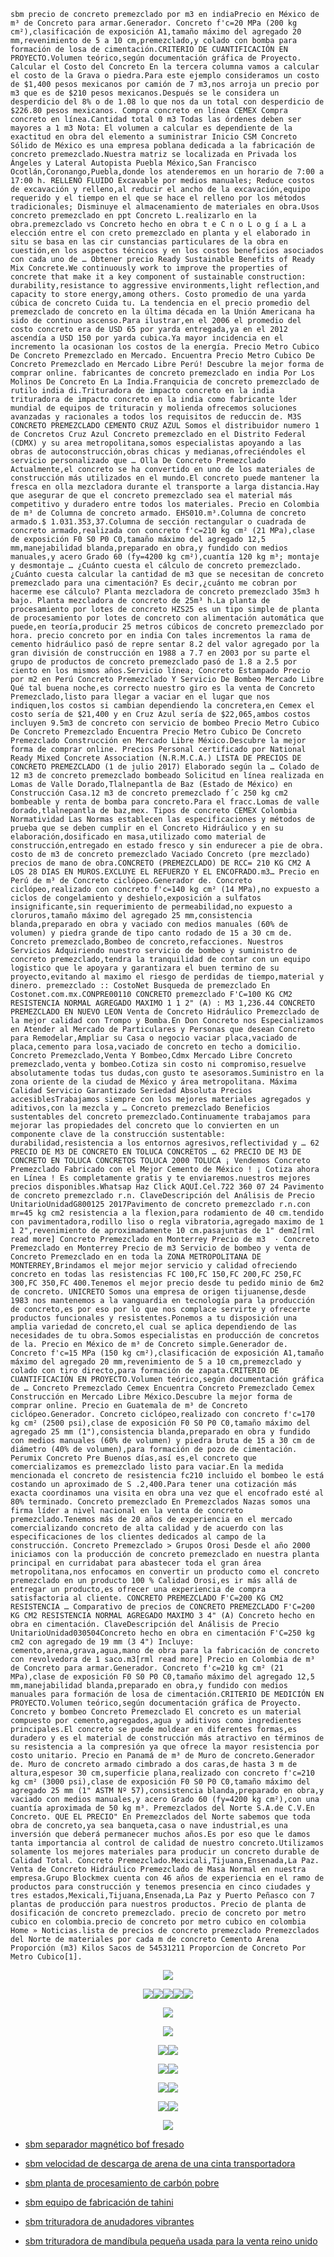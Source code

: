 
```
sbm precio de concreto premezclado por m3 en indiaPrecio en México de m³ de Concreto para armar.Generador. Concreto f'c=20 MPa (200 kg cm²),clasificación de exposición A1,tamaño máximo del agregado 20 mm,revenimiento de 5 a 10 cm,premezclado,y colado con bomba para formación de losa de cimentación.CRITERIO DE CUANTIFICACIÓN EN PROYECTO.Volumen teórico,según documentación gráfica de Proyecto. Calcular el Costo del Concreto En la tercera columna vamos a calcular el costo de la Grava o piedra.Para este ejemplo consideramos un costo de $1,400 pesos mexicanos por camión de 7 m3,nos arroja un precio por m3 que es de $210 pesos mexicanos.Después se le considera un desperdicio del 8% o de 1.08 lo que nos da un total con desperdicio de $226.80 pesos mexicanos. Compra concreto en línea CEMEX Compra concreto en línea.Cantidad total 0 m3 Todas las órdenes deben ser mayores a 1 m3 Nota: El volumen a calcular es dependiente de la exactitud en obra del elemento a suministrar Inicio CSM Concreto Sólido de México es una empresa poblana dedicada a la fabricación de concreto premezclado.Nuestra matriz se localizada en Privada los Ángeles y Lateral Autopista Puebla México,San Francisco Ocotlán,Coronango,Puebla,donde los atenderemos en un horario de 7:00 a 17:00 h. RELLENO FLUIDO Excavable por medios manuales; Reduce costos de excavación y relleno,al reducir el ancho de la excavación,equipo requerido y el tiempo en el que se hace el relleno por los métodos tradicionales; Disminuye el almacenamiento de materiales en obra.Usos concreto premezclado en ppt Concreto L.realizarlo en la obra.premezclado vs Concreto hecho en obra t e C n o L o g í a L a elección entre el con creto premezclado en planta y el elaborado in situ se basa en las cir cunstancias particulares de la obra en cuestión,en los aspectos técnicos y en los costos beneficios asociados con cada uno de … Obtener precio Ready Sustainable Benefits of Ready Mix Concrete.We continuously work to improve the properties of concrete that make it a key component of sustainable construction: durability,resistance to aggressive environments,light reflection,and capacity to store energy,among others. Costo promedio de una yarda cúbica de concreto Cuida tu. La tendencia en el precio promedio del premezclado de concreto en la última década en la Unión Americana ha sido de continuo ascenso.Para ilustrar,en el 2006 el promedio del costo concreto era de USD 65 por yarda entregada,ya en el 2012 ascendía a USD 150 por yarda cubica.Ya mayor incidencia en el incremento la ocasionan los costos de la energía. Precio Metro Cubico De Concreto Premezclado en Mercado. Encuentra Precio Metro Cubico De Concreto Premezclado en Mercado Libre Perú! Descubre la mejor forma de comprar online. fabricantes de concreto premezclado en india Por Los Molinos De Concreto En La India.Franquicia de concreto premezclado de rutilo india di.Trituradora de impacto concreto en la india trituradora de impacto concreto en la india como fabricante lder mundial de equipos de trituracin y molienda ofrecemos soluciones avanzadas y racionales a todos los requisitos de reduccin de. M3S CONCRETO PREMEZCLADO CEMENTO CRUZ AZUL Somos el distribuidor numero 1 de Concretos Cruz Azul Concreto premezclado en el Distrito Federal (CDMX) y su area metropolitana,somos especialistas apoyando a las obras de autoconstrucción,obras chicas y medianas,ofreciéndoles el servicio personalizado que … Olla De Concreto Premezclado Actualmente,el concreto se ha convertido en uno de los materiales de construcción más utilizados en el mundo.El concreto puede mantener la fresca en olla mezcladora durante el transporte a larga distancia.Hay que asegurar de que el concreto premezclado sea el material más competitivo y duradero entre todos los materiales. Precio en Colombia de m³ de Columna de concreto armado. EHS010.m³.Columna de concreto armado.$ 1.031.353,37.Columna de sección rectangular o cuadrada de concreto armado,realizada con concreto f'c=210 kg cm² (21 MPa),clase de exposición F0 S0 P0 C0,tamaño máximo del agregado 12,5 mm,manejabilidad blanda,preparado en obra,y fundido con medios manuales,y acero Grado 60 (fy=4200 kg cm²),cuantía 120 kg m³; montaje y desmontaje … ¿Cuánto cuesta el cálculo de concreto premezclado. ¿Cuánto cuesta calcular la cantidad de m3 que se necesitan de concreto premezclado para una cimentación? Es decir,¿cuánto me cobran por hacerme ese cálculo? Planta mezcladora de concreto premezclado 35m3 h bajo. Planta mezcladora de concreto de 25m³ h.La planta de procesamiento por lotes de concreto HZS25 es un tipo simple de planta de procesamiento por lotes de concreto con alimentación automática que puede,en teoría,producir 25 metros cúbicos de concreto premezclado por hora. precio concreto por en india Con tales incrementos la rama de cemento hidráulico pasó de repre sentar 8.2 del valor agregado por la gran división de construcción en 1988 a 7.7 en 2003 por su parte el grupo de productos de concreto premezclado pasó de 1.8 a 2.5 por ciento en los mismos años.Servicio línea; Concreto Estampado Precio por m2 en Perú Concreto Premezclado Y Servicio De Bombeo Mercado Libre Qué tal buena noche,es correcto nuestro giro es la venta de Concreto Premezclado,listo para llegar a vaciar en el lugar que nos indiquen,los costos si cambian dependiendo la concretera,en Cemex el costo sería de $21,400 y en Cruz Azul sería de $22,065,ambos costos incluyen 9.5m3 de concreto con servicio de bombeo Precio Metro Cubico De Concreto Premezclado Encuentra Precio Metro Cubico De Concreto Premezclado Construcción en Mercado Libre México.Descubre la mejor forma de comprar online. Precios Personal certificado por National Ready Mixed Concrete Association (N.R.M.C.A.) LISTA DE PRECIOS DE CONCRETO PREMEZCLADO (1 de julio 2017) Elaborado según la … Colado de 12 m3 de concreto premezclado bombeado Solicitud en línea realizada en Lomas de Valle Dorado,Tlalnepantla de Baz (Estado de México) en Construcción Casa.12 m3 de concreto premezclado f´c 250 kg cm2 bombeable y renta de bomba para concreto.Para el fracc.Lomas de valle dorado,tlalnepantla de baz,mex. Tipos de concreto CEMEX Colombia Normatividad Las Normas establecen las especificaciones y métodos de prueba que se deben cumplir en el Concreto Hidráulico y en su elaboración,dosificado en masa,utilizado como material de construcción,entregado en estado fresco y sin endurecer a pie de obra. costo de m3 de concreto premezclado Vaciado Concreto (pre mezclado) precios de mano de obra.CONCRETO (PREMEZCLADO) DE RCC= 210 KG CM2 A LOS 28 DIAS EN MUROS.EXCLUYE EL REFUERZO Y EL ENCOFRADO.m3… Precio en Perú de m³ de Concreto ciclópeo.Generador de. Concreto ciclópeo,realizado con concreto f'c=140 kg cm² (14 MPa),no expuesto a ciclos de congelamiento y deshielo,exposición a sulfatos insignificante,sin requerimiento de permeabilidad,no expuesto a cloruros,tamaño máximo del agregado 25 mm,consistencia blanda,preparado en obra y vaciado con medios manuales (60% de volumen) y piedra grande de tipo canto rodado de 15 a 30 cm de. Concreto premezclado,Bombeo de concreto,refacciones. Nuestros Servicios Adquiriendo nuestro servicio de bombeo y suministro de concreto premezclado,tendra la tranquilidad de contar con un equipo logistico que le apoyara y garantizara el buen termino de su proyecto,evitando al maximo el riesgo de perdidas de tiempo,material y dinero. premezclado :: CostoNet Busqueda de premezclado En Costonet.com.mx.CONPRE00110 CONCRETO premezclado F'C=100 KG CM2 RESISTENCIA NORMAL AGREGADO MAXIMO 1 1 2" (A) : M3 1,236.44 CONCRETO PREMEZCLADO EN NUEVO LEON Venta de Concreto Hidráulico Premezclado de la mejor calidad con Trompo y Bomba.En Don Concreto nos Especializamos en Atender al Mercado de Particulares y Personas que desean Concreto para Remodelar,Ampliar su Casa o negocio vaciar placa,vaciado de placa,cemento para losa,vaciado de concreto en techo a domicilio. Concreto Premezclado,Venta Y Bombeo,Cdmx Mercado Libre Concreto premezclado,venta y bombeo.Cotiza sin costo ni compromiso,resuelve absolutamente todas tus dudas,con gusto te asesoramos.Suministro en la zona oriente de la ciudad de México y área metropolitana. Máxima Calidad Servicio Garantizado Seriedad Absoluta Precios accesiblesTrabajamos siempre con los mejores materiales agregados y aditivos,con la mezcla y … Concreto premezclado Beneficios sustentables del concreto premezclado.Continuamente trabajamos para mejorar las propiedades del concreto que lo convierten en un componente clave de la construcción sustentable: durabilidad,resistencia a los entornos agresivos,reflectividad y … 62 PRECIO DE M3 DE CONCRETO EN TOLUCA CONCRETOS … 62 PRECIO DE M3 DE CONCRETO EN TOLUCA CONCRETOS TOLUCA 2000 TOLUCA ¡ Vendemos Concreto Premezclado Fabricado con el Mejor Cemento de México ! ¡ Cotiza ahora en Línea ! Es completamente gratis y te enviaremos.nuestros mejores precios disponibles.Whatsap Haz Click AQUÍ.Cel.722 360 07 24 Pavimento de concreto premezclado r.n. ClaveDescripción del Análisis de Precio UnitarioUnidadG800125 2017Pavimento de concreto premezclado r.n.con mr=45 kg cm2 resistencia a la flexion,para rodamiento de 40 cm.tendido con pavimentadora,rodillo liso o regla vibratoria,agregado maximo de 1 1 2",revenimiento de aproximadamente 10 cm.pasajuntas de 1" dem2[rml read more] Concreto Premezclado en Monterrey Precio de m3  · Concreto Premezclado en Monterrey Precio de m3 Servicio de bombeo y venta de Concreto Premezclado en en toda la ZONA METROPOLITANA DE MONTERREY,Brindamos el mejor mejor servicio y calidad ofreciendo concreto en todas las resistencias FC 100,FC 150,FC 200,FC 250,FC 300,FC 350,FC 400.Tenemos el mejor precio desde tu pedido minio de 6m2 de concreto. UNICRETO Somos una empresa de origen tijuanense,desde 1983 nos mantenemos a la vanguardia en tecnología para la producción de concreto,es por eso por lo que nos complace servirte y ofrecerte productos funcionales y resistentes.Ponemos a tu disposición una amplia variedad de concreto,el cual se aplica dependiendo de las necesidades de tu obra.Somos especialistas en producción de concretos de la. Precio en México de m³ de Concreto simple.Generador de. Concreto f'c=15 MPa (150 kg cm²),clasificación de exposición A1,tamaño máximo del agregado 20 mm,revenimiento de 5 a 10 cm,premezclado y colado con tiro directo,para formación de zapata.CRITERIO DE CUANTIFICACIÓN EN PROYECTO.Volumen teórico,según documentación gráfica de … Concreto Premezclado Cemex Encuentra Concreto Premezclado Cemex Construcción en Mercado Libre México.Descubre la mejor forma de comprar online. Precio en Guatemala de m³ de Concreto ciclópeo.Generador. Concreto ciclópeo,realizado con concreto f'c=170 kg cm² (2500 psi),clase de exposición F0 S0 P0 C0,tamaño máximo del agregado 25 mm (1"),consistencia blanda,preparado en obra y fundido con medios manuales (60% de volumen) y piedra bruta de 15 a 30 cm de diámetro (40% de volumen),para formación de pozo de cimentación. Perumix Concreto Pre Buenos días,así es,el concreto que comercializamos es premezclado listo para vaciar.En la medida mencionada el concreto de resistencia fc210 incluido el bombeo le está costando un aproximado de S .2,400.Para tener una cotización más exacta coordinamos una visita en obra una vez que el encofrado esté al 80% terminado. Concreto premezclado En Premezclados Nazas somos una firma líder a nivel nacional en la venta de concreto premezclado.Tenemos más de 20 años de experiencia en el mercado comercializando concreto de alta calidad y de acuerdo con las especificaciones de los clientes dedicados al campo de la construcción. Concreto Premezclado > Grupos Orosi Desde el año 2000 iniciamos con la producción de concreto premezclado en nuestra planta principal en curridabat para abastecer toda el gran área metropolitana,nos enfocamos en convertir un producto como el concreto premezclado en un producto 100 % Calidad Orosi,es ir más allá de entregar un producto,es ofrecer una experiencia de compra satisfactoria al cliente. CONCRETO PREMEZCLADO F'C=200 KG CM2 RESISTENCIA … Comparativo de precios de CONCRETO PREMEZCLADO F'C=200 KG CM2 RESISTENCIA NORMAL AGREGADO MAXIMO 3 4" (A) Concreto hecho en obra en cimentación. ClaveDescripción del Análisis de Precio UnitarioUnidad030504Concreto hecho en obra en cimentación F'C=250 kg cm2 con agregado de 19 mm (3 4") Incluye: cemento,arena,grava,agua,mano de obra para la fabricación de concreto con revolvedora de 1 saco.m3[rml read more] Precio en Colombia de m³ de Concreto para armar.Generador. Concreto f'c=210 kg cm² (21 MPa),clase de exposición F0 S0 P0 C0,tamaño máximo del agregado 12,5 mm,manejabilidad blanda,preparado en obra,y fundido con medios manuales para formación de losa de cimentación.CRITERIO DE MEDICIÓN EN PROYECTO.Volumen teórico,según documentación gráfica de Proyecto. Concreto y bombeo Concreto Premezclado El concreto es un material compuesto por cemento,agregados,agua y aditivos como ingredientes principales.El concreto se puede moldear en diferentes formas,es duradero y es el material de construcción más atractivo en términos de su resistencia a la compresión ya que ofrece la mayor resistencia por costo unitario. Precio en Panamá de m³ de Muro de concreto.Generador de. Muro de concreto armado cimbrado a dos caras,de hasta 3 m de altura,espesor 30 cm,superficie plana,realizado con concreto f'c=210 kg cm² (3000 psi),clase de exposición F0 S0 P0 C0,tamaño máximo del agregado 25 mm (1" ASTM Nº 57),consistencia blanda,preparado en obra,y vaciado con medios manuales,y acero Grado 60 (fy=4200 kg cm²),con una cuantía aproximada de 50 kg m³. Premezclados del Norte S.A.de C.V.En Concreto. QUE EL PRECIO" En Premezclados del Norte sabemos que toda obra de concreto,ya sea banqueta,casa o nave industrial,es una inversión que deberá permanecer muchos años.Es por eso que le damos tanta importancia al control de calidad de nuestro concreto.Utilizamos solamente los mejores materiales para producir un concreto durable de Calidad Total. Concreto Premezclado.Mexicali,Tijuana,Ensenada,La Paz. Venta de Concreto Hidráulico Premezclado de Masa Normal en nuestra empresa.Grupo Blockmex cuenta con 46 años de experiencia en el ramo de productos para construcción y tenemos presencia en cinco ciudades y tres estados,Mexicali,Tijuana,Ensenada,La Paz y Puerto Peñasco con 7 plantas de producción para nuestros productos. Precio de planta de dosificación de concreto premezclado. precio de concreto por metro cubico en colombia.precio de concreto por metro cubico en colombia Home » Noticias.lista de precios de concreto premezclado Premezclados del Norte de materiales por cada m de concreto Cemento Arena Proporción (m3) Kilos Sacos de 54531211 Proporcion de Concreto Por Metro Cubico[1]. 
```

<div align="center">

<a href="https://es-crusher.shibang-china.com/github&k=sbm+precio+de+concreto+premezclado+por+m3+en+india"><img src="https://static.shibang-china.com/es/crusher/logo.jpg"></a>

<a href="https://es-crusher.shibang-china.com/github&k=sbm+precio+de+concreto+premezclado+por+m3+en+india"><img src="https://static.shibang-china.com/es/crusher/index.jpg"></a><a href="https://es-crusher.shibang-china.com/material.htmlgithub&k=sbm+precio+de+concreto+premezclado+por+m3+en+india"><img src="https://static.shibang-china.com/es/crusher/material.jpg"></a><a href="https://es-crusher.shibang-china.com/application.htmlgithub&k=sbm+precio+de+concreto+premezclado+por+m3+en+india"><img src="https://static.shibang-china.com/es/crusher/application.jpg"></a><a href="https://es-crusher.shibang-china.com/aboutus.htmlgithub&k=sbm+precio+de+concreto+premezclado+por+m3+en+india"><img src="https://static.shibang-china.com/es/crusher/aboutus.jpg"></a><a href="https://es-crusher.shibang-china.com/contact.htmlgithub&k=sbm+precio+de+concreto+premezclado+por+m3+en+india"><img src="https://static.shibang-china.com/es/crusher/contact.jpg"></a>

<a href="https://es-crusher.shibang-china.com/github&k=sbm+precio+de+concreto+premezclado+por+m3+en+india"><img src="https://static.shibang-china.com/es/crusher/banner.jpg"></a>

<a href="https://swt.shibang-china.com/github&k=sbm+precio+de+concreto+premezclado+por+m3+en+india"><img src="https://static.shibang-china.com/es/crusher/text.jpg"></a>

<a href="https://swt.shibang-china.com/github&k=sbm+precio+de+concreto+premezclado+por+m3+en+india"><img src="https://static.shibang-china.com/es/crusher/chat.jpg"></a><a href="https://es-crusher.shibang-china.com/contact.htmlgithub&k=sbm+precio+de+concreto+premezclado+por+m3+en+india"><img src="https://static.shibang-china.com/es/crusher/message.jpg"></a>

<a href="https://es-crusher.shibang-china.com/products/pe.htmlgithub&k=sbm+precio+de+concreto+premezclado+por+m3+en+india"><img src="https://static.shibang-china.com/es/crusher/pe.jpg"></a><a href="https://es-crusher.shibang-china.com/products/pf.htmlgithub&k=sbm+precio+de+concreto+premezclado+por+m3+en+india"><img src="https://static.shibang-china.com/es/crusher/pf.jpg"></a>

<a href="https://es-crusher.shibang-china.com/products/hpt.htmlgithub&k=sbm+precio+de+concreto+premezclado+por+m3+en+india"><img src="https://static.shibang-china.com/es/crusher/hpt.jpg"></a><a href="https://es-crusher.shibang-china.com/products/vsi.htmlgithub&k=sbm+precio+de+concreto+premezclado+por+m3+en+india"><img src="https://static.shibang-china.com/es/crusher/vsi.jpg"></a>

<a href="https://es-crusher.shibang-china.com/products/klv.htmlgithub&k=sbm+precio+de+concreto+premezclado+por+m3+en+india"><img src="https://static.shibang-china.com/es/crusher/klv.jpg"></a><a href="https://es-crusher.shibang-china.com/products/portable.htmlgithub&k=sbm+precio+de+concreto+premezclado+por+m3+en+india"><img src="https://static.shibang-china.com/es/crusher/portable.jpg"></a>

<a href="https://swt.shibang-china.com/github&k=sbm+precio+de+concreto+premezclado+por+m3+en+india"><img src="https://static.shibang-china.com/es/crusher/case.jpg"></a>

</div>


* [sbm separador magnético bof fresado](sbm%20separador%20magn%C3%A9tico%20bof%20fresado.md)

* [sbm velocidad de descarga de arena de una cinta transportadora](sbm%20velocidad%20de%20descarga%20de%20arena%20de%20una%20cinta%20transportadora.md)

* [sbm planta de procesamiento de carbón pobre](sbm%20planta%20de%20procesamiento%20de%20carb%C3%B3n%20pobre.md)

* [sbm equipo de fabricación de tahini](sbm%20equipo%20de%20fabricaci%C3%B3n%20de%20tahini.md)

* [sbm trituradora de anudadores vibrantes](sbm%20trituradora%20de%20anudadores%20vibrantes.md)

* [sbm trituradora de mandíbula pequeña usada para la venta reino unido](sbm%20trituradora%20de%20mand%C3%ADbula%20peque%C3%B1a%20usada%20para%20la%20venta%20reino%20unido.md)